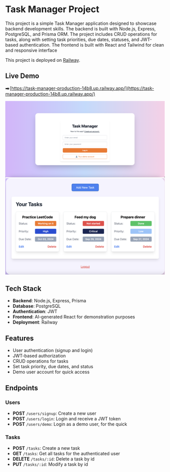 # Task Manager Project

This project is a simple Task Manager application designed to showcase backend development skills. The backend is built with Node.js, Express, PostgreSQL, and Prisma ORM. The project includes CRUD operations for tasks, along with setting task priorities, due dates, statuses, and JWT-based authentication. The frontend is built with React and Tailwind for clean and responsive interface

This project is deployed on [Railway](https://railway.app/).
## Live Demo
⮕[https://task-manager-production-14b8.up.railway.app/](https://task-manager-production-14b8.up.railway.app/)

![demo2](./images/demo2.png)
![demo1](./images/demo1.png)

## Tech Stack

- **Backend**: Node.js, Express, Prisma
- **Database**: PostgreSQL
- **Authentication**: JWT
- **Frontend**: AI-generated React for demonstration purposes
- **Deployment**: Railway
## Features

- User authentication (signup and login)
- JWT-based authorization
- CRUD operations for tasks
- Set task priority, due dates, and status
- Demo user account for quick access
## Endpoints

### Users

- **POST** `/users/signup`: Create a new user
- **POST** `/users/login`: Login and receive a JWT token
- **POST** `/users/demo`: Login as a demo user, for the quick 

### Tasks

- **POST** `/tasks`: Create a new task 
- **GET** `/tasks`: Get all tasks for the authenticated user
- **DELETE** `/tasks/:id`: Delete a task by id
- **PUT** `/tasks/:id`: Modify a task by id